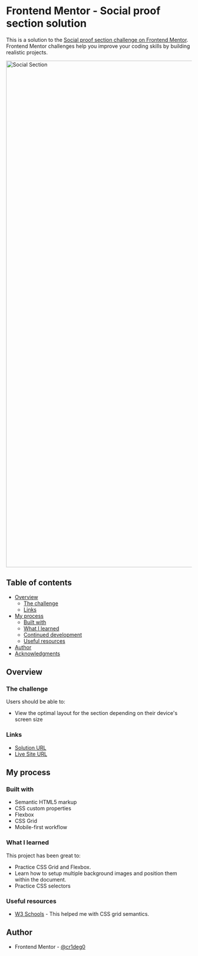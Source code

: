 # Frontend Mentor - Social proof section solution

This is a solution to the [Social proof section challenge on Frontend Mentor](https://www.frontendmentor.io/challenges/social-proof-section-6e0qTv_bA). Frontend Mentor challenges help you improve your coding skills by building realistic projects. 

<img width="1372" alt="Social Section" src="https://github.com/cr1deg0/FE_Mentor_Social_Proof_Section/assets/86016298/11fff475-8478-4673-bd9a-4a260d4ee038">

## Table of contents

- [Overview](#overview)
  - [The challenge](#the-challenge)
  - [Links](#links)
- [My process](#my-process)
  - [Built with](#built-with)
  - [What I learned](#what-i-learned)
  - [Continued development](#continued-development)
  - [Useful resources](#useful-resources)
- [Author](#author)
- [Acknowledgments](#acknowledgments)

## Overview

### The challenge

Users should be able to:

- View the optimal layout for the section depending on their device's screen size


### Links

- [Solution URL](https://www.frontendmentor.io/solutions/mobile-first-social-proof-section-H1dJUjLU5)
- [Live Site URL](https://cr1deg0.github.io/FE_Mentor_Social_Proof_Section/)

## My process

### Built with

- Semantic HTML5 markup
- CSS custom properties
- Flexbox
- CSS Grid
- Mobile-first workflow

### What I learned

This project has been great to:
  - Practice CSS Grid and Flexbox. 
  - Learn how to setup multiple background images and position them within the document.
  - Practice CSS selectors

### Useful resources

- [W3 Schools](https://www.example.com) - This helped me with CSS grid semantics.

## Author

- Frontend Mentor - [@cr1deg0](https://www.frontendmentor.io/profile/cr1deg0/solutions)

